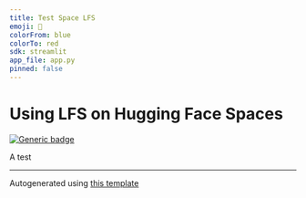 ```yaml
---
title: Test Space LFS
emoji: 🤗
colorFrom: blue
colorTo: red
sdk: streamlit
app_file: app.py
pinned: false
---
```


# Using LFS on Hugging Face Spaces

[![Generic badge](https://img.shields.io/badge/🤗-Open%20In%20Spaces-blue.svg)](https://huggingface.co/spaces/nateraw/test-space-lfs)

A test

---

Autogenerated using [this template](https://github.com/nateraw/spaces-template)
